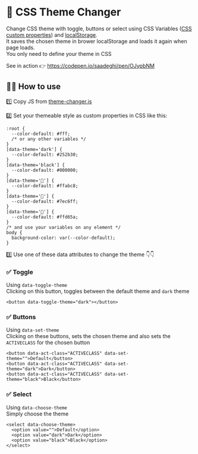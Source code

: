 # 🎨 CSS Theme Changer
Change CSS theme with toggle, buttons or select using CSS Variables ([CSS custom properties](https://developer.mozilla.org/en-US/docs/Web/CSS/--*)) and [localStorage](https://developer.mozilla.org/en-US/docs/Web/API/Window/localStorage).  
It saves the chosen theme in brower localStorage and loads it again when page loads.  
You only need to define your theme in CSS  
  
See in action 👉 https://codepen.io/saadeghi/pen/OJypbNM

## 👨‍💻 How to use ##  
  
1️⃣ Copy JS from [theme-changer.js](/theme-changer.js)  
  
2️⃣ Set your themeable style as custom properties in CSS like this:  
```
:root {
  --color-default: #fff;
  /* or any other variables */
}
[data-theme='dark'] {
  --color-default: #252b30;
}
[data-theme='black'] {
  --color-default: #000000;
}
[data-theme='🌸'] {
  --color-default: #ffabc8;
}
[data-theme='🐬'] {
  --color-default: #7ec6ff;
}
[data-theme='🐤'] {
  --color-default: #ffd65a;
}
/* and use your variables on any element */
body {
  background-color: var(--color-default);
}
```

  
  
3️⃣ Use one of these data attributes to change the theme 👇👇  
  ### ✅ Toggle ###  
  Using `data-toggle-theme`  
  Clicking on this button, toggles between the default theme and `dark` theme  
  ```
  <button data-toggle-theme="dark"></button>
  ```

  ### ✅ Buttons ###  
  Using `data-set-theme`  
  Clicking on these buttons, sets the chosen theme and also sets the `ACTIVECLASS` for the chosen button  

  ```
  <button data-act-class="ACTIVECLASS" data-set-theme="">Default</button>
  <button data-act-class="ACTIVECLASS" data-set-theme="dark">Dark</button>
  <button data-act-class="ACTIVECLASS" data-set-theme="black">Black</button>
  ```

  ### ✅ Select ###  
  Using `data-choose-theme`  
  Simply choose the theme  

  ```
  <select data-choose-theme>
    <option value="">Default</option>
    <option value="dark">Dark</option>
    <option value="black">Black</option>
  </select>
  ```
